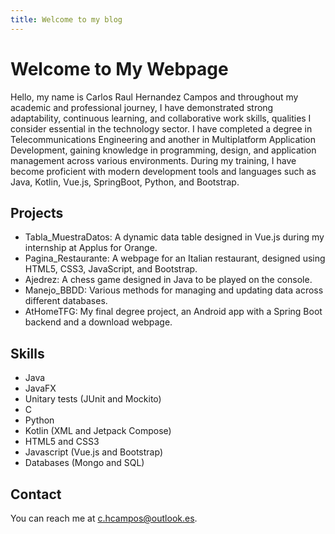 ```yaml
---
title: Welcome to my blog
---
```


# Welcome to My Webpage

Hello, my name is Carlos Raul Hernandez Campos and throughout my academic and professional journey, I have demonstrated strong adaptability, continuous learning, and collaborative work skills, qualities I consider essential in the technology sector. I have completed a degree in Telecommunications Engineering and another in Multiplatform Application Development, gaining knowledge in programming, design, and application management across various environments. During my training, I have become proficient with modern development tools and languages such as Java, Kotlin, Vue.js, SpringBoot, Python, and Bootstrap.

## Projects
- Tabla_MuestraDatos: A dynamic data table designed in Vue.js during my internship at Applus for Orange.
- Pagina_Restaurante: A webpage for an Italian restaurant, designed using HTML5, CSS3, JavaScript, and Bootstrap.
- Ajedrez: A chess game designed in Java to be played on the console.
- Manejo_BBDD: Various methods for managing and updating data across different databases.
- AtHomeTFG: My final degree project, an Android app with a Spring Boot backend and a download webpage.

## Skills
- Java
- JavaFX
- Unitary tests (JUnit and Mockito)
- C
- Python
- Kotlin (XML and Jetpack Compose)
- HTML5 and CSS3
- Javascript (Vue.js and Bootstrap)
- Databases (Mongo and SQL)

## Contact
You can reach me at [c.hcampos@outlook.es](mailto:c.hcampos@outlook.es).
